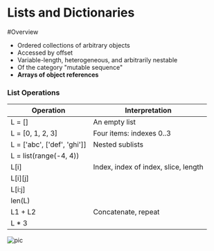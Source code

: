 Lists and Dictionaries
======================

#Overview

* Ordered collections of arbitrary objects
* Accessed by offset
* Variable-length, heterogeneous, and arbitrarily nestable
* Of the category "mutable sequence"
* **Arrays of object references**

### List Operations

|Operation  | Interpretation |
|--------------|--------------|
|L = []  | An empty list |
|L = [0, 1, 2, 3]  | Four items: indexes 0..3 |
|L = ['abc', ['def', 'ghi']]   | Nested sublists |
|L = list(range(-4, 4))    | |
|L[i]| Index, index of index, slice, length |
|L[i][j] | |
|L[i:j]||
|len(L)||
| L1 + L2 | Concatenate, repeat |
| L * 3 ||

![pic](http://git.candylee.cn/doomdagger/learn-python/raw/master/res/ListsDictionaries-1.jpg "")
